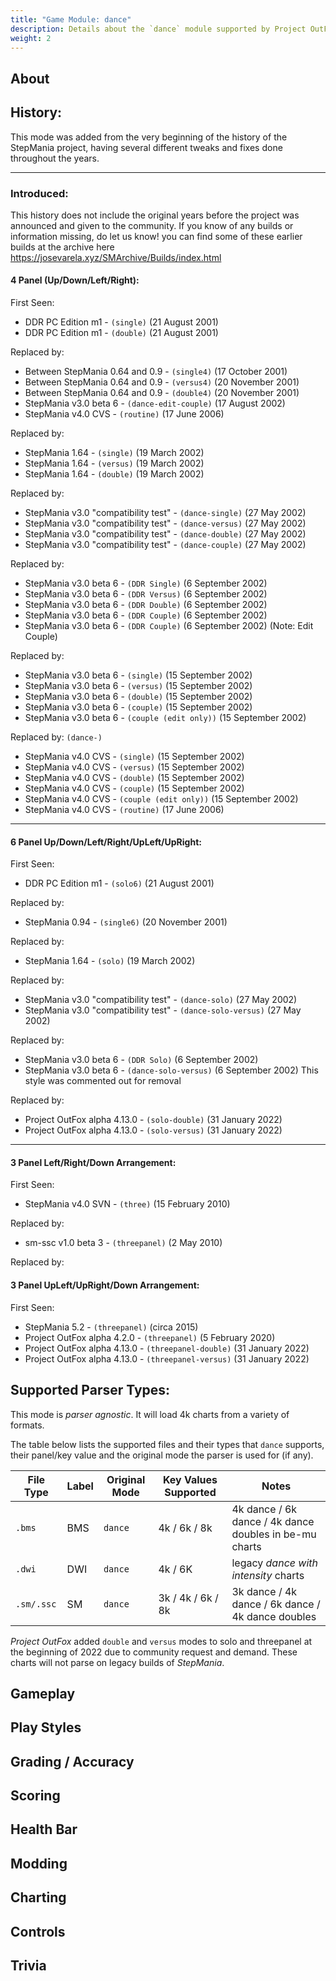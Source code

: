 ```yaml
---
title: "Game Module: dance"
description: Details about the `dance` module supported by Project OutFox.
weight: 2
---
```



<!--
insert picture of gameplay 
-->

## About

## History:

This mode was added from the very beginning of the history of the StepMania project, having several different tweaks and fixes done throughout the years.

---
### Introduced:

This history does not include the original years before the project was announced and given to the community. If you know of any builds or information missing, do let us know! you can find some of these earlier builds at the archive here https://josevarela.xyz/SMArchive/Builds/index.html 

#### 4 Panel (Up/Down/Left/Right):

First Seen:
 * DDR PC Edition m1 - ``(single)`` (21 August 2001)
 * DDR PC Edition m1 - ``(double)`` (21 August 2001)

Replaced by:
 * Between StepMania 0.64 and 0.9 - ``(single4)`` (17 October 2001)
 * Between StepMania 0.64 and 0.9 - ``(versus4)`` (20 November 2001)
 * Between StepMania 0.64 and 0.9 - ``(double4)`` (20 November 2001)
 * StepMania v3.0 beta 6 - ``(dance-edit-couple)`` (17 August 2002)
 * StepMania v4.0 CVS - ``(routine)`` (17 June 2006) 

Replaced by:
 * StepMania 1.64 - ``(single)`` (19 March 2002)
 * StepMania 1.64 - ``(versus)`` (19 March 2002)
 * StepMania 1.64 - ``(double)`` (19 March 2002)


Replaced by:
 * StepMania v3.0 "compatibility test" - ``(dance-single)`` (27 May 2002)
 * StepMania v3.0 "compatibility test" - ``(dance-versus)`` (27 May 2002)
 * StepMania v3.0 "compatibility test" - ``(dance-double)`` (27 May 2002)
 * StepMania v3.0 "compatibility test" - ``(dance-couple)`` (27 May 2002)


Replaced by:
 * StepMania v3.0 beta 6 - ``(DDR Single)`` (6 September 2002)
 * StepMania v3.0 beta 6 - ``(DDR Versus)`` (6 September 2002)
 * StepMania v3.0 beta 6 - ``(DDR Double)`` (6 September 2002)
 * StepMania v3.0 beta 6 - ``(DDR Couple)`` (6 September 2002)
 * StepMania v3.0 beta 6 - ``(DDR Couple)`` (6 September 2002) (Note: Edit Couple)

Replaced by:
 * StepMania v3.0 beta 6 - ``(single)`` (15 September 2002)
 * StepMania v3.0 beta 6 - ``(versus)`` (15 September 2002)
 * StepMania v3.0 beta 6 - ``(double)`` (15 September 2002)
 * StepMania v3.0 beta 6 - ``(couple)`` (15 September 2002)
 * StepMania v3.0 beta 6 - ``(couple (edit only))`` (15 September 2002)

Replaced by: ``(dance-)``
 * StepMania v4.0 CVS - ``(single)`` (15 September 2002)
 * StepMania v4.0 CVS - ``(versus)`` (15 September 2002)
 * StepMania v4.0 CVS - ``(double)`` (15 September 2002)
 * StepMania v4.0 CVS - ``(couple)`` (15 September 2002)
 * StepMania v4.0 CVS - ``(couple (edit only))`` (15 September 2002)
 * StepMania v4.0 CVS - ``(routine)`` (17 June 2006)  

---

#### 6 Panel Up/Down/Left/Right/UpLeft/UpRight:
First Seen:
 * DDR PC Edition m1 - ``(solo6)`` (21 August 2001)
  
Replaced by:
 * StepMania 0.94 - ``(single6)`` (20 November 2001)

Replaced by:
 * StepMania 1.64 - ``(solo)`` (19 March 2002)

Replaced by:
 * StepMania v3.0 "compatibility test" - ``(dance-solo)`` (27 May 2002)
 * StepMania v3.0 "compatibility test" - ``(dance-solo-versus)`` (27 May 2002) 

Replaced by:
 * StepMania v3.0 beta 6 - ``(DDR Solo)`` (6 September 2002)
 * StepMania v3.0 beta 6 - ``(dance-solo-versus)`` (6 September 2002) This style was commented out for removal

Replaced by:
 * Project OutFox alpha 4.13.0 - ``(solo-double)`` (31 January 2022)
 * Project OutFox alpha 4.13.0 - ``(solo-versus)`` (31 January 2022)
---

#### 3 Panel Left/Right/Down Arrangement: 
First Seen:
 * StepMania v4.0 SVN - ``(three)`` (15 February 2010)

Replaced by: 
 * sm-ssc v1.0 beta 3 - ``(threepanel)`` (2 May 2010) 

Replaced by: 
#### 3 Panel UpLeft/UpRight/Down Arrangement:
First Seen:
 * StepMania 5.2 - ``(threepanel)`` (circa 2015)
 * Project OutFox alpha 4.2.0 - ``(threepanel)`` (5 February 2020)
 * Project OutFox alpha 4.13.0 - ``(threepanel-double)`` (31 January 2022)
 * Project OutFox alpha 4.13.0 - ``(threepanel-versus)`` (31 January 2022)

## Supported Parser Types:

This mode is _parser agnostic_. It will load 4k charts from a variety of formats.

The table below lists the supported files and their types that ``dance`` supports, their panel/key value and the original mode the parser is used for (if any).

File Type|Label|Original Mode|Key Values Supported|Notes 
------------|-------------|-------------|-------------|-------------|
 ``.bms`` | BMS | ``dance`` | 4k / 6k / 8k | 4k dance / 6k dance / 4k dance doubles in be-mu charts
 ``.dwi`` | DWI | ``dance`` | 4k / 6K | legacy _dance with intensity_ charts
 ``.sm/.ssc`` | SM | ``dance`` | 3k / 4k / 6k / 8k  | 3k dance / 4k dance / 6k dance / 4k dance doubles

_Project OutFox_ added ``double`` and ``versus`` modes to solo and threepanel at the beginning of 2022 due to community request and demand. These charts will not parse on legacy builds of _StepMania_.

## Gameplay

## Play Styles

## Grading / Accuracy

## Scoring

## Health Bar

## Modding

## Charting

## Controls

## Trivia